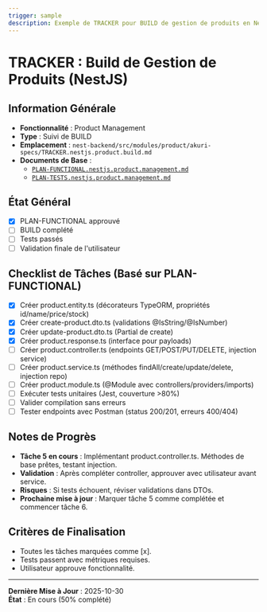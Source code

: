 ```yaml
---
trigger: sample
description: Exemple de TRACKER pour BUILD de gestion de produits en NestJS, guidant tâches étape par étape.
---
```


# TRACKER : Build de Gestion de Produits (NestJS)

## Information Générale
- **Fonctionnalité** : Product Management
- **Type** : Suivi de BUILD
- **Emplacement** : `nest-backend/src/modules/product/akuri-specs/TRACKER.nestjs.product.build.md`
- **Documents de Base** :
  - [`PLAN-FUNCTIONAL.nestjs.product.management.md`](nest-backend/src/modules/product/akuri-specs/PLAN-FUNCTIONAL.nestjs.product.management.md)
  - [`PLAN-TESTS.nestjs.product.management.md`](nest-backend/src/modules/product/akuri-specs/PLAN-TESTS.nestjs.product.management.md)

## État Général
- [x] PLAN-FUNCTIONAL approuvé
- [ ] BUILD complété
- [ ] Tests passés
- [ ] Validation finale de l'utilisateur

## Checklist de Tâches (Basé sur PLAN-FUNCTIONAL)
- [x] Créer product.entity.ts (décorateurs TypeORM, propriétés id/name/price/stock)
- [x] Créer create-product.dto.ts (validations @IsString/@IsNumber)
- [x] Créer update-product.dto.ts (Partial de create)
- [x] Créer product.response.ts (interface pour payloads)
- [ ] Créer product.controller.ts (endpoints GET/POST/PUT/DELETE, injection service)
- [ ] Créer product.service.ts (méthodes findAll/create/update/delete, injection repo)
- [ ] Créer product.module.ts (@Module avec controllers/providers/imports)
- [ ] Exécuter tests unitaires (Jest, couverture >80%)
- [ ] Valider compilation sans erreurs
- [ ] Tester endpoints avec Postman (status 200/201, erreurs 400/404)

## Notes de Progrès
- **Tâche 5 en cours** : Implémentant product.controller.ts. Méthodes de base prêtes, testant injection.
- **Validation** : Après compléter controller, approuver avec utilisateur avant service.
- **Risques** : Si tests échouent, réviser validations dans DTOs.
- **Prochaine mise à jour** : Marquer tâche 5 comme complétée et commencer tâche 6.

## Critères de Finalisation
- Toutes les tâches marquées comme [x].
- Tests passent avec métriques requises.
- Utilisateur approuve fonctionnalité.

---

**Dernière Mise à Jour** : 2025-10-30  
**État** : En cours (50% complété)